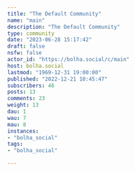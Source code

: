 ```yaml
---
title: "The Default Community" 
name: "main"
description: "The Default Community"
type: community
date: "2023-06-28 15:17:42"
draft: false
nsfw: false
actor_id: "https://bolha.social/c/main"
host: bolha.social
lastmod: "1969-12-31 19:00:00"
published: "2022-12-21 10:45:47"
subscribers: 46
posts: 13
comments: 23
weight: 13
dau: 1
wau: 7
mau: 8
instances:
- "bolha_social"
tags: 
- "bolha_social"

---
```

